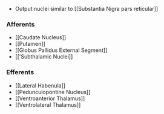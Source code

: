 - Output nuclei similar to [[Substantia Nigra pars reticular]]
### Afferents
- [[Caudate Nucleus]]
- [[Putamen]]
- [[Globus Pallidus External Segment]]
- [['Subthalamic Nuclei]]
### Efferents
- [[Lateral Habenula]]
- [[Pedunculopontine Nucleus]]
- [[Ventroanterior Thalamus]]
- [[Ventrolateral Thalamus]]